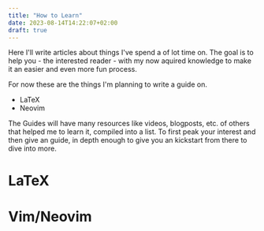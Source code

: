```yaml
---
title: "How to Learn"
date: 2023-08-14T14:22:07+02:00
draft: true
---
```


Here I'll write articles about things I've spend a of lot time on. The goal is to
help you - the interested reader - with my now aquired knowledge to make it an easier and
even more fun process.

For now these are the things I'm planning to write a guide on.
- LaTeX
- Neovim

The Guides will have many resources like videos, blogposts, etc. of others that
helped me to learn it, compiled into a list. To first peak your interest and
then give an guide, in depth enough to give you an kickstart from there to dive
into more.

# LaTeX


# Vim/Neovim
